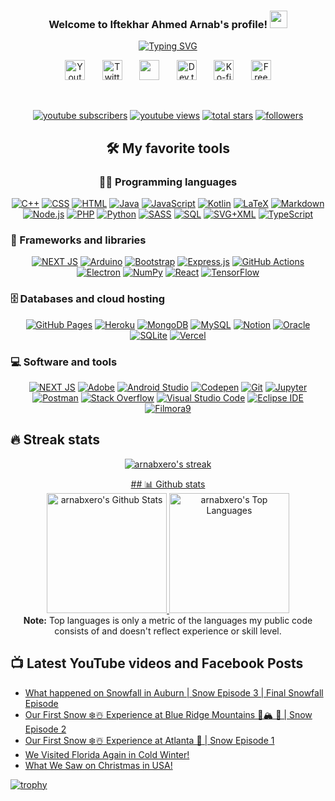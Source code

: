 <h3 align="center">
  Welcome to Iftekhar Ahmed Arnab's profile!
  <img src="https://media.giphy.com/media/hvRJCLFzcasrR4ia7z/giphy.gif" width="28">
</h3>

<!-- Typing SVG by arnabxero - https://github.com/arnabxero/readme-typing-svg -->
<p align="center">
<a href="https://git.io/typing-svg"><img src="https://readme-typing-svg.herokuapp.com?font=Fira+Code&duration=2000&pause=100&center=true&vCenter=true&multiline=true&width=700&height=200&lines=Hello%2C+I+am+Iftekhar+Ahmed+Arnab;A+CS+Graduate;Software+Engineer+at+Dorik;+A+Robotics+Enthusiast;Researcher+%26+Co-Author+at+NEUB+%26+Auburn+University" alt="Typing SVG" /></a>
</p>

<!-- Social icons section -->
<p align="center">
<a href="https://www.youtube.com/channel/UC8aV270kGoi54CAamzSjL9Q" target="_blank"><img width="32px" alt="Youtube" title="Youtube" src="https://i.imgur.com/qiXu7b2.png"/></a>
  &#8287;&#8287;&#8287;&#8287;&#8287;
  <a href="https://twitter.com/ia_arnab" target="_blank"><img width="32px" alt="Twitter" title="Twitter" src="https://i.imgur.com/OXZM1L6.png"/></a>
  &#8287;&#8287;&#8287;&#8287;&#8287;
  <a href="https://discord.gg/ATj4B9uM" alt="ArnabXero Tips Discussion & Support Server" target="_blank"><img width="32px" src="https://i.imgur.com/OViZO8J.png"/></a>
  &#8287;&#8287;&#8287;&#8287;&#8287;
  <a href="https://dev.to/arnabxero" target="_blank"><img width="32px" alt="Dev.to" title="arnabxero Dev.to" src="https://i.imgur.com/mVm29vK.png"></a>
  &#8287;&#8287;&#8287;&#8287;&#8287;
  <a href="https://ko-fi.com/arnabxero" target="_blank"><img width="32px" alt="Ko-fi" title="Buy me a coffee" src="https://i.imgur.com/PpLeD3K.png"/></a>
  &#8287;&#8287;&#8287;&#8287;&#8287;
  <a href="https://www.facebook.com/iftekharahmed.arnab.0" target="_blank"><img width="32px" alt="Free Stuff" title="My Facebook Profile" src="https://i.imgur.com/pDlxXzs.png"/></a>
</p>

<br/>

<!-- Social badges section -->
<!-- Badges with custom icons - https://github.com/arnabxero/custom-icon-badges -->
<!-- YouTube stats - https://github.com/arnabxero/github-readme-youtube-stats -->
<!-- View counter - https://github.com/arnabxero/Simple-View-Counter -->
<!-- Star counter - https://github.com/idealclover/GitHub-Star-Counter -->
<p align="center">	
  <a href="https://www.youtube.com/channel/UC8aV270kGoi54CAamzSjL9Q?sub_confirmation=1">
    <img alt="youtube subscribers" title="Subscribe to my YouTube channel" src="https://custom-icon-badges.herokuapp.com/youtube/channel/subscribers/UC8aV270kGoi54CAamzSjL9Q?color=%23E05D44&label=SUBSCRIBE&logo=video&logoColor=white&style=for-the-badge&labelColor=CE4630"/></a> 
  <a href="https://www.youtube.com/channel/UC8aV270kGoi54CAamzSjL9Q">
    <img alt="youtube views" title="YouTube views" src="https://custom-icon-badges.herokuapp.com/youtube/channel/views/UC8aV270kGoi54CAamzSjL9Q?color=%23E1AD0E&logo=video&logoColor=white&style=for-the-badge&labelColor=C79600"/></a> 
  <a href="https://github.com/arnabxero?tab=repositories&sort=stargazers">
    <img alt="total stars" title="Total stars on GitHub" src="https://custom-icon-badges.herokuapp.com/badge/dynamic/json?logo=star&color=55960c&labelColor=488207&label=Stars&style=for-the-badge&query=%24.stars&url=https://api.github-star-counter.workers.dev/user/arnabxero"/></a>
  <a href="https://github.com/arnabxero?tab=followers">
    <img alt="followers" title="Follow me on Github" src="https://custom-icon-badges.herokuapp.com/github/followers/arnabxero?color=236ad3&labelColor=1155ba&style=for-the-badge&logo=person-add&label=Follow&logoColor=white"/></a>
<!--  <a href="https://github.com/arnabxero/">
    <img alt="views" title="GitHub profile views" src="https://viewcountxero.000webhostapp.com/"/></a>-->
</p>



<center>

## 🛠️ My favorite tools

</center>

<center>

### 👨‍💻 Programming languages

</center>

<p align="center">
    <a href="https://github.com/search?q=user%3Aarnabxero+language%3Acpp"><img alt="C++" src="https://custom-icon-badges.herokuapp.com/badge/C++-9C033A.svg?logo=cpp2&logoColor=white"></a>
    <a href="https://github.com/search?q=user%3Aarnabxero+language%3Acss"><img alt="CSS" src="https://img.shields.io/badge/CSS-1572B6.svg?logo=css3&logoColor=white"></a>
    <a href="https://github.com/search?q=user%3Aarnabxero+language%3Ahtml"><img alt="HTML" src="https://img.shields.io/badge/HTML-E34F26.svg?logo=html5&logoColor=white"></a>
    <a href="https://github.com/search?q=user%3Aarnabxero+language%3Ajava"><img alt="Java" src="https://img.shields.io/badge/Java-007396.svg?logo=java&logoColor=white"></a>
    <a href="https://github.com/search?q=user%3Aarnabxero+language%3Ajavascript"><img alt="JavaScript" src="https://img.shields.io/badge/JavaScript-F7DF1E.svg?logo=javascript&logoColor=black"></a>
    <a href="https://github.com/search?q=user%3Aarnabxero+language%3Akotlin"><img alt="Kotlin" src="https://img.shields.io/badge/Kotlin-0095D5.svg?logo=Kotlin&logoColor=white"></a>
    <a href="https://github.com/search?q=user%3Aarnabxero+language%3Atex"><img alt="LaTeX" src="https://img.shields.io/badge/LaTeX-008080.svg?logo=LaTeX&logoColor=white"></a>
    <a href="https://github.com/search?q=user%3Aarnabxero+language%3Amarkdown"><img alt="Markdown" src="https://img.shields.io/badge/Markdown-000000.svg?logo=markdown&logoColor=white"></a>
    <a href="https://github.com/search?q=user%3Aarnabxero+language%3Ajavascript"><img alt="Node.js" src="https://img.shields.io/badge/Node.js-43853D.svg?logo=node.js&logoColor=white"></a>
    <a href="https://github.com/search?q=user%3Aarnabxero+language%3Aphp"><img alt="PHP" src="https://img.shields.io/badge/PHP-777BB4.svg?logo=php&logoColor=white"></a>
    <a href="https://github.com/search?q=user%3Aarnabxero+language%3Apython"><img alt="Python" src="https://img.shields.io/badge/Python-14354C.svg?logo=python&logoColor=white"></a>
    <a href="https://github.com/search?q=user%3Aarnabxero+language%3Asass"><img alt="SASS" src="https://img.shields.io/badge/Sass-hotpink.svg?logo=SASS&logoColor=white"></a>
    <a href="https://github.com/search?q=user%3Aarnabxero+language%3Asql"><img alt="SQL" src="https://custom-icon-badges.herokuapp.com/badge/SQL-025E8C.svg?logo=database&logoColor=white"></a>
    <a href="https://github.com/search?q=user%3Aarnabxero+language%3Asvg"><img alt="SVG+XML" src="https://img.shields.io/badge/SVG%2BXML-e0982c.svg?logo=svg&logoColor=white"></a>
    <a href="https://github.com/search?q=user%3Aarnabxero+language%3AtypeScript"><img alt="TypeScript" src="https://img.shields.io/badge/TypeScript-007ACC.svg?logo=typescript&logoColor=white"></a>
</p>

### 🧰 Frameworks and libraries

<p align="center">
    <a href="#"><img alt="NEXT JS" src="https://img.shields.io/badge/Next.js-000000?logo=next.js&logoColor=white"></a>
    <a href="#"><img alt="Arduino" src="https://img.shields.io/badge/-Arduino-00979D?logo=Arduino&logoColor=white"></a>
    <a href="#"><img alt="Bootstrap" src="https://img.shields.io/badge/Bootstrap-7952B3.svg?logo=bootstrap&logoColor=white"></a>
    <a href="#"><img alt="Express.js" src="https://img.shields.io/badge/Express.js-404d59.svg?logo=express&logoColor=white"></a>
    <a href="#"><img alt="GitHub Actions" src="https://img.shields.io/badge/GitHub%20Actions-2671E5.svg?logo=github%20actions&logoColor=white"></a>
    <a href="#"><img alt="Electron" src="https://img.shields.io/badge/Electron-20232e.svg?logo=electron&logoColor=white"></a>
    <a href="#"><img alt="NumPy" src="https://img.shields.io/badge/Numpy-013243.svg?logo=numpy&logoColor=white"></a>
    <a href="#"><img alt="React" src="https://img.shields.io/badge/React-20232a.svg?logo=react&logoColor=%2361DAFB"></a>
    <a href="#"><img alt="TensorFlow" src="https://img.shields.io/badge/TensorFlow-FF6F00.svg?logo=TensorFlow&logoColor=white"></a>
</p>

### 🗄️ Databases and cloud hosting

<p align="center">
    <a href="#"><img alt="GitHub Pages" src="https://img.shields.io/badge/GitHub%20Pages-327FC7.svg?logo=github&logoColor=white"></a>
    <a href="#"><img alt="Heroku" src="https://img.shields.io/badge/Heroku-430098.svg?logo=heroku&logoColor=white"></a>
    <a href="#"><img alt="MongoDB" src ="https://img.shields.io/badge/MongoDB-4ea94b.svg?logo=mongodb&logoColor=white"></a>
    <a href="#"><img alt="MySQL" src="https://img.shields.io/badge/MySQL-00f.svg?logo=mysql&logoColor=white"></a>
    <a href="#"><img alt="Notion" src="https://img.shields.io/badge/Notion-010101.svg?logo=notion&logoColor=white"></a>
    <a href="#"><img alt="Oracle" src ="https://img.shields.io/badge/Oracle-F00000.svg?logo=oracle&logoColor=white"></a>
    <a href="#"><img alt="SQLite" src ="https://img.shields.io/badge/SQLite-07405e.svg?logo=sqlite&logoColor=white"></a>
    <a href="#"><img alt="Vercel" src="https://img.shields.io/badge/Vercel-000000.svg?logo=vercel&logoColor=white"></a>
</p>

### 💻 Software and tools

<p align="center">
    <a href="#"><img alt="NEXT JS" src="https://img.shields.io/badge/Next.js-000000?logo=next.js&logoColor=white"></a>
    <a href="#"><img alt="Adobe" src="https://img.shields.io/badge/Adobe-FF0000.svg?logo=adobe&logoColor=white"></a>
    <a href="#"><img alt="Android Studio" src="https://img.shields.io/badge/Android%20Studio-008678.svg?logo=android-studio&logoColor=white"></a>
    <a href="#"><img alt="Codepen" src="https://img.shields.io/badge/Codepen-000000.svg?logo=codepen&logoColor=white"></a>
    <a href="#"><img alt="Git" src="https://img.shields.io/badge/Git-F05033.svg?logo=git&logoColor=white"></a>
    <a href="#"><img alt="Jupyter" src="https://img.shields.io/badge/Jupyter-F37626.svg?logo=Jupyter&logoColor=white"></a>
    <a href="#"><img alt="Postman" src="https://img.shields.io/badge/Postman-FF6C37?logo=postman&logoColor=white"></a>
    <a href="#"><img alt="Stack Overflow" src="https://img.shields.io/badge/-Stack%20Overflow-FE7A16?logo=stack-overflow&logoColor=white"></a>
    <a href="#"><img alt="Visual Studio Code" src="https://img.shields.io/badge/Visual%20Studio%20Code-0078d7.svg?logo=visual-studio-code&logoColor=white"></a>
    <a href="#"><img alt="Eclipse IDE" src="https://img.shields.io/badge/-Eclipse-blueviolet.svg?logo=eclipse&logoColor=white"></a>
    <a href="#"><img alt="Filmora9" src="https://img.shields.io/badge/-Filmora9-blue.svg?logo=wondershare&logoColor=white"></a>   
</p>

## 🔥 Streak stats

<!-- GitHub Readme Streak Stats - https://github.com/arnabxero/github-readme-streak-stats -->
<p align="center">
  <a href="https://github.com/arnabxero?tab=repositories">
    <img title="stats" alt="arnabxero's streak" src="https://github-readme-streak-stats.herokuapp.com/?user=arnabxero&theme=dark-metallian&hide_border=false"/>
	</p>

<!-- Some badges are from https://github.com/Ileriayo/markdown-badges -->

<center>
## 📊 Github stats
<!-- https://github.com/anuraghazra/github-readme-stats -->
  <br/>
    <a href="https://github.com/arnabxero">
    <img alt="arnabxero's Github Stats" src="https://github-readme-stats.vercel.app/api?username=arnabxero&show_icons=true&count_private=true&theme=react&hide_border=true&bg_color=1F222E&title_color=F85D7F&icon_color=F8D866" height="192px"/>
    </a>
  <a href="https://github.com/arnabxero">
  <img alt="arnabxero's Top Languages" src="https://github-readme-stats.vercel.app/api/top-langs/?username=arnabxero&langs_count=8&layout=compact&theme=react&hide_border=true&bg_color=1F222E&title_color=F85D7F&icon_color=F8D866&hide=Jupyter%20Notebook" height="192px"/>
</a>
  <br/>
  <b>Note:</b> Top languages is only a metric of the languages my public code consists of and doesn't reflect experience or skill level.
</center>



<!-- https://github.com/jamesgeorge007/github-activity-readme -->


<!-- https://github.com/ashutosh00710/github-readme-activity-graph -->



## 📺 Latest YouTube videos and Facebook Posts

<!-- BLOG-POST-LIST:START -->
- [What happened on Snowfall in Auburn | Snow Episode 3 | Final Snowfall Episode](https://www.youtube.com/watch?v=rQWmeQIp6zg)
- [Our First Snow ❄️☃️ Experience at Blue Ridge Mountains 🗻🏔️ 🤩 | Snow Episode 2](https://www.youtube.com/watch?v=dACxm_QnKOw)
- [Our First Snow ❄️☃️ Experience at Atlanta 🤩 | Snow Episode 1](https://www.youtube.com/watch?v=IQZ6doEtY3s)
- [We Visited Florida Again in Cold Winter!](https://www.youtube.com/watch?v=T6R8965oh8I)
- [What We Saw on Christmas in USA!](https://www.youtube.com/watch?v=QYoD-wm4uk8)
<!-- BLOG-POST-LIST:END --> 
	
	
	
	
	
	
	
	
	
[![trophy](https://github-profile-trophy.vercel.app/?username=arnabxero&theme=onedark)](https://github.com/arnabxero/github-profile-trophy)
